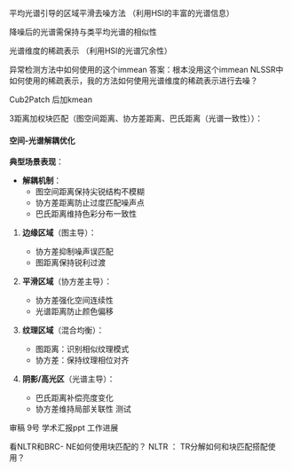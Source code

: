 
平均光谱引导的区域平滑去噪方法 （利用HSI的丰富的光谱信息）

降噪后的光谱需保持与类平均光谱的相似性

光谱维度的稀疏表示 （利用HSI的光谱冗余性）

异常检测方法中如何使用的这个immean  答案：根本没用这个immean
NLSSR中如何使用的稀疏表示，我的方法如何使用光谱维度的稀疏表示进行去噪？

Cub2Patch 后加kmean

3距离加权块匹配（图空间距离、协方差距离、巴氏距离（光谱一致性））：
#### **空间-光谱解耦优化**
**典型场景表现**​：
- ​**解耦机制**​：
    - 图空间距离保持尖锐结构不模糊
    - 协方差距离防止过度匹配噪声点
    - 巴氏距离维持色彩分布一致性

1. ​**边缘区域**​（图主导）：
    
    - 协方差抑制噪声误匹配
    - 图距离保持锐利过渡
2. ​**平滑区域**​（协方差主导）：
    
    - 协方差强化空间连续性
    - 光谱距离防止颜色偏移
3. ​**纹理区域**​（混合均衡）：
    
    - 图距离：识别相似纹理模式
    - 协方差：保持纹理相位对齐
4. ​**阴影/高光区**​（光谱主导）：
    
    - 巴氏距离补偿亮度变化
    - 协方差维持局部关联性 测试


审稿 9号
学术汇报ppt
工作进展

看NLTR和BRC- NE如何使用块匹配的？
NLTR ： TR分解如何和块匹配搭配使用？